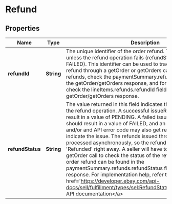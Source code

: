 # Refund

## Properties
Name | Type | Description | Notes
------------ | ------------- | ------------- | -------------
**refundId** | **String** | The unique identifier of the order refund. This value is returned unless the refund operation fails (refundStatus value shows FAILED). This identifier can be used to track the status of the refund through a getOrder or getOrders call. For order-level refunds, check the paymentSummary.refunds.refundId field in the getOrder/getOrders response, and for line item level refunds, check the lineItems.refunds.refundId field(s) in the getOrder/getOrders response. |  [optional]
**refundStatus** | **String** | The value returned in this field indicates the success or failure of the refund operation. A successful issueRefund operation should result in a value of PENDING. A failed issueRefund operation should result in a value of FAILED, and an HTTP status code and/or and API error code may also get returned to possibly indicate the issue. The refunds issued through this method are processed asynchronously, so the refund will not show as &#x27;Refunded&#x27; right away. A seller will have to make a subsequent getOrder call to check the status of the refund. The status of an order refund can be found in the paymentSummary.refunds.refundStatus field of the getOrder response. For implementation help, refer to &lt;a href&#x3D;&#x27;https://developer.ebay.com/api-docs/sell/fulfillment/types/sel:RefundStatusEnum&#x27;&gt;eBay API documentation&lt;/a&gt; |  [optional]
